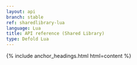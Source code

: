 ```yaml
---
layout: api
branch: stable
ref: sharedlibrary-lua
language: Lua
title: API reference (Shared Library)
type: Defold Lua
---
```

{% include anchor_headings.html html=content %}
